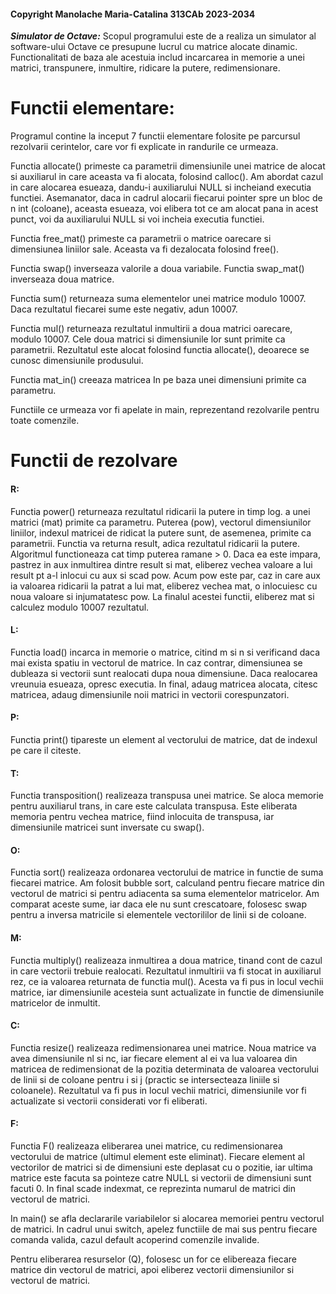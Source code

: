 #### Copyright Manolache Maria-Catalina 313CAb 2023-2034
***Simulator de Octave:***
Scopul programului este de a realiza un simulator al software-ului Octave ce
presupune lucrul cu matrice alocate dinamic. Functionalitati de baza ale
acestuia includ incarcarea in memorie a unei matrici, transpunere, inmultire,
ridicare la putere, redimensionare.


# Functii elementare: 
Programul contine la inceput 7 functii elementare folosite pe parcursul
rezolvarii cerintelor, care vor fi explicate in randurile ce urmeaza.

Functia allocate() primeste ca parametrii dimensiunile unei matrice de alocat
si auxiliarul in care aceasta va fi alocata, folosind calloc(). Am abordat
cazul in care alocarea esueaza, dandu-i auxiliarului NULL si incheiand executia
functiei. Asemanator, daca in cadrul alocarii fiecarui pointer spre un bloc de
n int (coloane), aceasta esueaza, voi elibera tot ce am alocat pana in acest
punct, voi da auxiliarului NULL si voi incheia executia functiei.

Functia free_mat() primeste ca parametrii o matrice oarecare si dimensiunea
liniilor sale. Aceasta va fi dezalocata folosind free().

Functia swap() inverseaza valorile a doua variabile.
Functia swap_mat() inverseaza doua matrice.

Functia sum() returneaza suma elementelor unei matrice modulo 10007.
Daca rezultatul fiecarei sume este negativ, adun 10007.

Functia mul() returneaza rezultatul inmultirii a doua matrici oarecare,
modulo 10007. Cele doua matrici si dimensiunile lor sunt primite ca parametrii.
Rezultatul este alocat folosind functia allocate(), deoarece se
cunosc dimensiunile produsului. 

Functia mat_in() creeaza matricea In pe baza unei dimensiuni primite ca
parametru.

Functiile ce urmeaza vor fi apelate in main, reprezentand rezolvarile pentru
toate comenzile.

# Functii de rezolvare
#### R:
Functia power() returneaza rezultatul ridicarii la putere in timp log. a
unei matrici (mat) primite ca parametru. Puterea (pow), vectorul dimensiunilor
liniilor, indexul matricei de ridicat la putere sunt, de asemenea, primite ca
parametrii. Functia va returna result, adica rezultatul ridicarii la putere.
Algoritmul functioneaza cat timp puterea ramane > 0. Daca ea este impara,
pastrez in aux inmultirea dintre result si mat, eliberez vechea valoare a lui
result pt a-l inlocui cu aux si scad pow. Acum pow este par, caz in care aux ia
valoarea ridicarii la patrat a lui mat, eliberez vechea mat, o inlocuiesc cu
noua valoare si injumatatesc pow. La finalul acestei functii, eliberez mat si
calculez modulo 10007 rezultatul.
#### L:
Functia load() incarca in memorie o matrice, citind m si n si verificand daca
mai exista spatiu in vectorul de matrice. In caz contrar, dimensiunea se 
dubleaza si vectorii sunt realocati dupa noua dimensiune. Daca realocarea
vreunuia esueaza, opresc executia. In final, adaug matricea alocata, citesc
matricea, adaug dimensiunile noii matrici in vectorii corespunzatori.
#### P:
Functia print() tipareste un element al vectorului de matrice, dat de indexul
pe care il citeste.
#### T:
Functia transposition() realizeaza transpusa unei matrice. Se aloca memorie
pentru auxiliarul trans, in care este calculata transpusa. Este eliberata
memoria pentru vechea matrice, fiind inlocuita de transpusa, iar dimensiunile
matricei sunt inversate cu swap().
#### O:
Functia sort() realizeaza ordonarea vectorului de matrice in functie de suma
fiecarei matrice. Am folosit bubble sort, calculand pentru fiecare matrice din
vectorul de matrici si pentru adiacenta sa suma elementelor matricelor. Am
comparat aceste sume, iar daca ele nu sunt crescatoare, folosesc swap
pentru a inversa matricile si elementele vectorililor de linii si de coloane.
#### M:
Functia multiply() realizeaza inmultirea a doua matrice, tinand cont de cazul
in care vectorii trebuie realocati. Rezultatul inmultirii va fi stocat in
auxiliarul rez, ce ia valoarea returnata de functia mul(). Acesta va fi pus in
locul vechii matrice, iar dimensiunile acesteia sunt actualizate in functie de
dimensiunile matricelor de inmultit.
#### C:
Functia resize() realizeaza redimensionarea unei matrice. Noua matrice
va avea dimensiunile nl si nc, iar fiecare element al ei va lua valoarea din
matricea de redimensionat de la pozitia determinata de valoarea vectorului de
linii si de coloane pentru i si j (practic se intersecteaza liniile si 
coloanele). Rezultatul va fi pus in locul vechii matrici, dimensiunile vor fi
actualizate si vectorii considerati vor fi eliberati.
#### F:
Functia F() realizeaza eliberarea unei matrice, cu redimensionarea vectorului 
de matrice (ultimul element este eliminat). Fiecare element al vectorilor de
matrici si de dimensiuni este deplasat cu o pozitie, iar ultima matrice este
facuta sa pointeze catre NULL si vectorii de dimensiuni sunt facuti 0. In final
scade indexmat, ce reprezinta numarul de matrici din vectorul de matrici.

In main() se afla declararile variabilelor si alocarea memoriei pentru vectorul
de matrici. In cadrul unui switch, apelez functiile de mai sus pentru fiecare
comanda valida, cazul default acoperind comenzile invalide. 

Pentru eliberarea resurselor (Q), folosesc un for ce elibereaza fiecare
matrice din vectorul de matrici, apoi eliberez vectorii dimensiunilor si
vectorul de matrici.